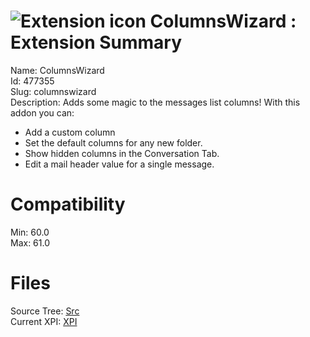 # ![Extension icon](https://addons.thunderbird.net/user-media/addon_icons/477/477355-64.png?modified=1555106853) ColumnsWizard : Extension Summary

Name: ColumnsWizard  
Id: 477355  
Slug: columnswizard  
Description: Adds some magic to the messages list columns!
With this addon you can:
  * Add a custom column
  * Set the default columns for any new folder.
  * Show hidden columns in the Conversation Tab.
  * Edit a mail header value for a single message.
  

# Compatibility
Min: 60.0  
Max: 61.0  

# Files

Source Tree: [Src](C:/Dev/Thunderbird/ThunderKdB/xall/x60/477355-columnswizard/src)  
Current XPI: [XPI](C:/Dev/Thunderbird/ThunderKdB/xall/x60/477355-columnswizard/xpi)  



